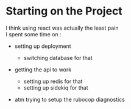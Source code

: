 # Starting on the Project 

I think using react was actually the least pain   
I spent some time on :
- setting up deployment 
  - switching database for that 

- getting the api to work  
  - setting up redis for that 
  - setting up sidekiq for that 

- atm trying to setup the rubocop diagnostics 
